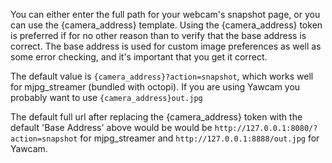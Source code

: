 You can either enter the full path for your webcam's snapshot page, or you can use the {camera_address} template.  Using the {camera_address} token is preferred if for no other reason than to verify that the base address is correct.  The base address is used for custom image preferences as well as some error checking, and it's important that you get it correct.

The default value is ```{camera_address}?action=snapshot```, which works well for mjpg_streamer (bundled with octopi).  If you are using Yawcam you probably want to use ```{camera_address}out.jpg```

The default full url after replacing the {camera_address} token with the default 'Base Address' above would be would be ```http://127.0.0.1:8080/?action=snapshot``` for mjpg_streamer and ```http://127.0.0.1:8888/out.jpg``` for Yawcam.
